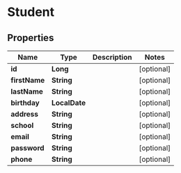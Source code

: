 

# Student

## Properties

Name | Type | Description | Notes
------------ | ------------- | ------------- | -------------
**id** | **Long** |  |  [optional]
**firstName** | **String** |  |  [optional]
**lastName** | **String** |  |  [optional]
**birthday** | **LocalDate** |  |  [optional]
**address** | **String** |  |  [optional]
**school** | **String** |  |  [optional]
**email** | **String** |  |  [optional]
**password** | **String** |  |  [optional]
**phone** | **String** |  |  [optional]



